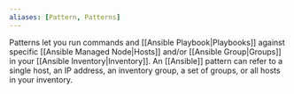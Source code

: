```yaml
---
aliases: [Pattern, Patterns]
---
```


Patterns let you run commands and [[Ansible Playbook|Playbooks]] against specific [[Ansible Managed Node|Hosts]] and/or [[Ansible Group|Groups]] in your [[Ansible Inventory|Inventory]]. An [[Ansible]] pattern can refer to a single host, an IP address, an inventory group, a set of groups, or all hosts in your inventory.

